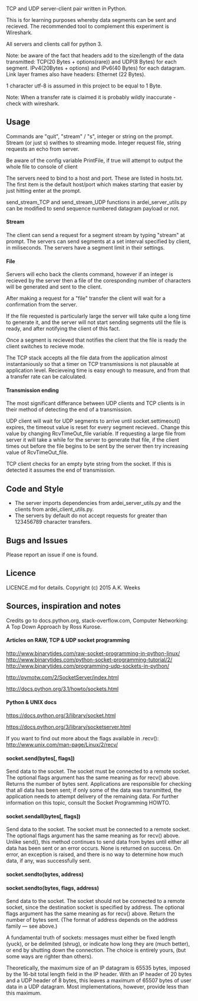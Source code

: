
TCP and UDP server-client pair written in Python.

This is for learning purposes whereby data segments can be sent and recieved.
The recommended tool to complement this experiment is Wireshark.

All servers and clients call for python 3.

Note: be aware of the fact that headers add to the size/length of the data transmitted:
TCP(20 Bytes + options(rare)) and UDP(8 Bytes) for each segment.
IPv4(20Bytes + options) and IPv6(40 Bytes) for each datagram.
Link layer frames also have headers: Ethernet (22 Bytes).

1 character utf-8 is assumed in this project to be equal to 1 Byte.

Note: When a transfer rate is claimed it is probably wildly inaccurate - check with wireshark.


## Usage
Commands are "quit", "stream" / "s", integer or string on the prompt. Stream (or just s) swithes to streaming mode. Integer request file, string requests an echo from server.

Be aware of the config variable PrintFile, if true will attempt to output the whole file to console of client

The servers need to bind to a host and port. These are listed in hosts.txt. The first item is the default host/port which makes starting that easier by just hitting enter at the prompt.

send_stream_TCP and send_stream_UDP functions in ardei_server_utils.py can be modified to send sequence numbered datagram payload or not.

#### Stream
The client can send a request for a segment stream by typing "stream" at prompt. The servers can send segments at a set interval specified by client, in miliseconds. The servers have a segment limit in their settings.

#### File
Servers will echo back the clients command, however if an integer is recieved by the server then a file of the coresponding number of characters will be generated and sent to the client.

After making a request for a "file" transfer the client will wait for a confirmation from the server.

If the file requested is particularly large the server will take quite a long time to generate it, and the server will not start sending segments util the file is ready, and after notifying the client of this fact.

Once a segment is recieved that notifies the client that the file is ready the client switches to recieve mode.

The TCP stack accepts all the file data from the application almost instantaniously so that a timer on TCP transmissions is not plausable at application level. Recieveing time is easy enough to measure, and from that a transfer rate can be calculated.

#### Transmission ending
The most significant differance between UDP clients and TCP clients is in their method of detecting the end of a transmission.

UDP client will wait for UDP segments to arrive until socket.settimeout() expires, the timeout value is reset for every segment recieved.. Change this value by changing RcvTimeOut_file variable. If requesting a large file from server it will take a while for the server to generate that file, if the client times out before the file begins to be sent by the server then try increasing value of RcvTimeOut_file.

TCP client checks for an empty byte string from the socket. If this is detected it assumes the end of transmission.


## Code and Style
* The server imports dependencies from ardei_server_utils.py and the clients from ardei_client_utils.py.
* The servers by default do not accept requests for greater than 123456789 character transfers.


## Bugs and Issues
Please report an issue if one is found.


## Licence
LICENCE.md for details.
Copyright (c) 2015 A.K. Weeks


## Sources, inspiration and notes
Credits go to docs.python.org, stack-overflow.com,
Computer Networking: A Top Down Approach by Ross Kurose.


#### Articles on RAW, TCP & UDP socket programming
http://www.binarytides.com/raw-socket-programming-in-python-linux/
http://www.binarytides.com/python-socket-programming-tutorial/2/
http://www.binarytides.com/programming-udp-sockets-in-python/

http://pymotw.com/2/SocketServer/index.html

http://docs.python.org/3.1/howto/sockets.html

#### Python & UNIX docs
https://docs.python.org/3/library/socket.html

https://docs.python.org/3/library/socketserver.html

If you want to find out more about the flags available in .recv():
http://www.unix.com/man-page/Linux/2/recv/



#### socket.send(bytes[, flags])

Send data to the socket. The socket must be connected to a remote socket. The optional flags argument has the same meaning as for recv() above. Returns the number of bytes sent. Applications are responsible for checking that all data has been sent; if only some of the data was transmitted, the application needs to attempt delivery of the remaining data. For further information on this topic, consult the Socket Programming HOWTO.

#### socket.sendall(bytes[, flags])

Send data to the socket. The socket must be connected to a remote socket. The optional flags argument has the same meaning as for recv() above. Unlike send(), this method continues to send data from bytes until either all data has been sent or an error occurs. None is returned on success. On error, an exception is raised, and there is no way to determine how much data, if any, was successfully sent.

#### socket.sendto(bytes, address)
#### socket.sendto(bytes, flags, address)

Send data to the socket. The socket should not be connected to a remote socket, since the destination socket is specified by address. The optional flags argument has the same meaning as for recv() above. Return the number of bytes sent. (The format of address depends on the address family — see above.)


A fundamental truth of sockets: messages must either be fixed length (yuck),
or be delimited (shrug), or indicate how long they are (much better),
or end by shutting down the connection.
The choice is entirely yours, (but some ways are righter than others).


Theoretically, the maximum size of an IP datagram is 65535 bytes, imposed by the 16-bit total length field in the IP header. With an IP header of 20 bytes and a UDP header of 8 bytes, this leaves a maximum of 65507 bytes of user data in a UDP datagram. Most implementations, however, provide less than this maximum.